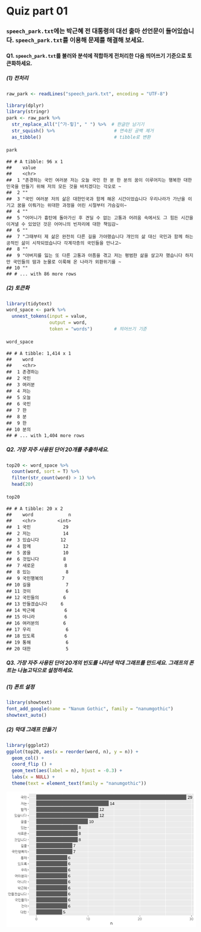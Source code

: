 Quiz part 01
============

### `speech_park.txt`에는 박근혜 전 대통령의 대선 출마 선언문이 들어있습니다. `speech_park.txt`를 이용해 문제를 해결해 보세요.

#### Q1. `speech_park.txt`를 불러와 분석에 적합하게 전처리한 다음 띄어쓰기 기준으로 토큰화하세요.

##### (1) 전처리

``` r
raw_park <- readLines("speech_park.txt", encoding = "UTF-8")
```

``` r
library(dplyr)
library(stringr)
park <- raw_park %>%
  str_replace_all("[^가-힣]", " ") %>%  # 한글만 남기기
  str_squish() %>%                      # 연속된 공백 제거
  as_tibble()                           # tibble로 변환

park
```

    ## # A tibble: 96 x 1
    ##    value                                                                        
    ##    <chr>                                                                        
    ##  1 "존경하는 국민 여러분 저는 오늘 국민 한 분 한 분의 꿈이 이루어지는 행복한 대한민국을 만들기 위해 저의 모든 것을 바치겠다는 각오로 ~
    ##  2 ""                                                                           
    ##  3 "국민 여러분 저의 삶은 대한민국과 함께 해온 시간이었습니다 우리나라가 가난을 이기고 꿈을 이뤄가는 위대한 과정을 어린 시절부터 가슴깊이~
    ##  4 ""                                                                           
    ##  5 "어머니가 흉탄에 돌아가신 후 견딜 수 없는 고통과 어려움 속에서도 그 힘든 시간을 이겨낼 수 있었던 것은 어머니의 빈자리에 대한 책임감~
    ##  6 ""                                                                           
    ##  7 "그때부터 제 삶은 완전히 다른 길을 가야했습니다 개인의 삶 대신 국민과 함께 하는 공적인 삶이 시작되었습니다 각계각층의 국민들을 만나고~
    ##  8 ""                                                                           
    ##  9 "아버지를 잃는 또 다른 고통과 아픔을 겪고 저는 평범한 삶을 살고자 했습니다 하지만 국민들의 땀과 눈물로 이룩해 온 나라가 외환위기를 ~
    ## 10 ""                                                                           
    ## # ... with 86 more rows

##### (2) 토큰화

``` r
library(tidytext)
word_space <- park %>%
  unnest_tokens(input = value,
                output = word,
                token = "words")        # 띄어쓰기 기준

word_space
```

    ## # A tibble: 1,414 x 1
    ##    word    
    ##    <chr>   
    ##  1 존경하는
    ##  2 국민    
    ##  3 여러분  
    ##  4 저는    
    ##  5 오늘    
    ##  6 국민    
    ##  7 한      
    ##  8 분      
    ##  9 한      
    ## 10 분의    
    ## # ... with 1,404 more rows

##### Q2. 가장 자주 사용된 단어 20개를 추출하세요.

``` r
top20 <- word_space %>%
  count(word, sort = T) %>%
  filter(str_count(word) > 1) %>%
  head(20)

top20
```

    ## # A tibble: 20 x 2
    ##    word             n
    ##    <chr>        <int>
    ##  1 국민            29
    ##  2 저는            14
    ##  3 있습니다        12
    ##  4 함께            12
    ##  5 꿈을            10
    ##  6 것입니다         8
    ##  7 새로운           8
    ##  8 있는             8
    ##  9 국민행복의       7
    ## 10 길을             7
    ## 11 것이             6
    ## 12 국민들의         6
    ## 13 만들겠습니다     6
    ## 14 박근혜           6
    ## 15 아니라           6
    ## 16 여러분의         6
    ## 17 우리             6
    ## 18 있도록           6
    ## 19 통해             6
    ## 20 대한             5

##### Q3. 가장 자주 사용된 단어 20개의 빈도를 나타낸 막대 그래프를 만드세요. 그래프의 폰트는 나눔고딕으로 설정하세요.

##### (1) 폰트 설정

``` r
library(showtext)
font_add_google(name = "Nanum Gothic", family = "nanumgothic")
showtext_auto()
```

##### (2) 막대 그래프 만들기

``` r
library(ggplot2)
ggplot(top20, aes(x = reorder(word, n), y = n)) +
  geom_col() +
  coord_flip () +
  geom_text(aes(label = n), hjust = -0.3) +
  labs(x = NULL) +
  theme(text = element_text(family = "nanumgothic"))
```

![](Quiz_files/figure-markdown_github/unnamed-chunk-8-1.png)

<!-- # 2장 -->
<!-- #### 박근혜 전 대통령의 대선 출마 선언문이 들어있는 `speech_park.txt`를 이용해 문제를 해결해 보세요. -->
<!-- ##### Q1. `speech_park.txt`를 불러와 분석에 적합하게 전처리한 다음 연설문에서 명사를 추출하세요. -->
<!-- ```{r eval=F} -->
<!-- raw_park <- readLines("speech_park.txt", encoding = "UTF-8") -->
<!-- ``` -->
<!-- ```{r echo=F} -->
<!-- raw_park <- readLines(here("files/speech_park.txt"), encoding = "UTF-8") -->
<!-- ``` -->
<!-- ```{r} -->
<!-- # 전처리 -->
<!-- library(dplyr) -->
<!-- library(stringr) -->
<!-- park <- raw_park %>% -->
<!--   str_replace_all("[^가-힣]", " ") %>%  # 한글만 남기기 -->
<!--   str_squish() %>%                      # 연속된 공백 제거 -->
<!--   as_tibble()                           # tibble로 변환 -->
<!-- park -->
<!-- # 명사 기준 토큰화 -->
<!-- library(tidytext) -->
<!-- library(KoNLP) -->
<!-- word_noun <- park %>% -->
<!--   unnest_tokens(input = value, -->
<!--                 output = word, -->
<!--                 token = extractNoun) -->
<!-- word_noun -->
<!-- ``` -->
<!-- ##### Q2. 가장 자주 사용된 단어 20개를 추출하세요. -->
<!-- ```{r} -->
<!-- top20 <- word_noun %>% -->
<!--   count(word, sort = T) %>% -->
<!--   filter(str_count(word) > 1) %>% -->
<!--   head(20) -->
<!-- top20 -->
<!-- ``` -->
<!-- ##### Q3. 가장 자주 사용된 단어 20개의 빈도를 나타낸 막대 그래프를 만드세요. -->
<!-- ```{r} -->
<!-- library(ggplot2) -->
<!-- ggplot(top20, aes(x = reorder(word, n), y = n)) + -->
<!--   geom_col() + -->
<!--   coord_flip () + -->
<!--   geom_text(aes(label = n), hjust = -0.3) + -->
<!--   labs(x = NULL) -->
<!-- ``` -->
<!-- ##### Q4. 전처리하지 않은 연설문에서 연속된 공백을 제거하고 tibble 구조로 변환한 다음 문장 기준으로 토큰화하세요. -->
<!-- ```{r} -->
<!-- sentences_park <- raw_park %>% -->
<!--   str_squish() %>%                    # 연속된 공백 제거 -->
<!--   as_tibble() %>%                     # tibble로 변환 -->
<!--   unnest_tokens(input = value, -->
<!--                 output = sentence, -->
<!--                 token = "sentences") -->
<!-- sentences_park -->
<!-- ``` -->
<!-- ##### Q5. 연설문에서 `"경제"`가 사용된 문장을 출력하세요. -->
<!-- ```{r} -->
<!-- sentences_park %>% -->
<!--   filter(str_detect(sentence, "경제")) -->
<!-- ``` -->
<!-- # 3장 -->
<!-- 역대 대통령의 대선 출마 선언문을 담은 `speeches_presidents.csv`를 이용해 문제를 해결해 보세요. -->
<!-- Q1.1 다음 코드를 실행해 `speeches_presidents.csv`를 불러온 다음 이명박 전 대통령과 노무현 전 대통령의 연설문을 추출하고 분석에 적합하게 전처리하세요. -->
<!-- ```{r eval=F, echo=T} -->
<!-- install.packages("readr") -->
<!-- library(readr) -->
<!-- raw_speeches <- read_csv("speeches_presidents.csv") -->
<!-- ``` -->
<!-- ```{r echo=F} -->
<!-- library(readr) -->
<!-- raw_speeches <- read_csv(here("files/speeches_presidents.csv")) -->
<!-- ``` -->
<!-- - [꿀팁] `read_csv()`는 데이터를 다루기 편한 tibble 구조로 만들어 주고 데이터를 불러오는 속도도 `read.csv()`보다 빠릅니다. -->
<!-- ```{r} -->
<!-- library(dplyr) -->
<!-- library(stringr) -->
<!-- speeches <- raw_speeches %>% -->
<!--   filter(president %in% c("이명박", "노무현")) %>% -->
<!--   mutate(value = str_replace_all(value, "[^가-힣]", " "), -->
<!--          value = str_squish(value)) -->
<!-- speeches -->
<!-- ``` -->
<!-- Q1.2 연설문에서 명사를 추출한 다음 연설문별 단어 빈도를 구하세요. -->
<!-- ```{r} -->
<!-- # 명사 추출 -->
<!-- library(tidytext) -->
<!-- library(KoNLP) -->
<!-- speeches <- speeches %>% -->
<!--   unnest_tokens(input = value, -->
<!--                 output = word, -->
<!--                 token = extractNoun) -->
<!-- speeches -->
<!-- # 연설문별 단어 빈도 구하기 -->
<!-- frequency <- speeches %>% -->
<!--   count(president, word) %>% -->
<!--   filter(str_count(word) > 1) -->
<!-- frequency -->
<!-- ``` -->
<!-- Q1.3 로그 오즈비를 이용해 두 연설문에서 상대적으로 중요한 단어를 10개씩 추출하세요. -->
<!-- ```{r} -->
<!-- # long form을 wide form으로 변환 -->
<!-- library(tidyr) -->
<!-- frequency_wide <- frequency %>% -->
<!--   pivot_wider(names_from = president,     # 변수명으로 만들 값 -->
<!--               values_from = n,            # 변수에 채워 넣을 값 -->
<!--               values_fill = list(n = 0))  # 결측치 0으로 변환 -->
<!-- frequency_wide -->
<!-- # 로그 오즈비 구하기 -->
<!-- frequency_wide <- frequency_wide %>% -->
<!--   mutate(log_odds_ratio = log(((이명박 + 1) / (sum(이명박 + 1))) / -->
<!--                               ((노무현 + 1) / (sum(노무현 + 1))))) -->
<!-- frequency_wide -->
<!-- # 상대적으로 중요한 단어 추출 -->
<!-- top10 <- frequency_wide %>% -->
<!--   group_by(president = ifelse(log_odds_ratio > 0, "lee", "roh")) %>% -->
<!--   slice_max(abs(log_odds_ratio), n = 10, with_ties = F) -->
<!-- top10 -->
<!-- ``` -->
<!-- Q1.4 두 연설문에서 상대적으로 중요한 단어를 나타낸 막대 그래프를 만드세요. -->
<!-- ```{r} -->
<!-- library(ggplot2) -->
<!-- ggplot(top10, aes(x = reorder(word, log_odds_ratio), -->
<!--                   y = log_odds_ratio, -->
<!--                   fill = president)) + -->
<!--   geom_col() + -->
<!--   coord_flip () + -->
<!--   labs(x = NULL) -->
<!-- ``` -->
<!-- <br> -->
<!-- <br> -->
<!-- 역대 대통령의 취임사를 담은 `inaugural_address.csv`를 이용해 문제를 해결해 보세요. -->
<!-- Q2.1 다음 코드를 실행해 `inaugural_address.csv`를 불러와 분석에 적합하게 전처리한 다음 연설문에서 명사를 추출하세요. -->
<!-- ```{r echo=T} -->
<!-- raw_speeches <- read_csv("inaugural_address.csv") -->
<!-- ``` -->
<!-- ```{r echo=F} -->
<!-- library(readr) -->
<!-- raw_speeches <- read_csv(here("files/inaugural_address.csv")) -->
<!-- ``` -->
<!-- ```{r} -->
<!-- # 기본적인 전처리 -->
<!-- library(dplyr) -->
<!-- library(stringr) -->
<!-- speeches <- raw_speeches %>% -->
<!--   mutate(value = str_replace_all(value, "[^가-힣]", " "), -->
<!--          value = str_squish(value)) -->
<!-- speeches -->
<!-- # 명사 기준 토큰화 -->
<!-- library(tidytext) -->
<!-- library(KoNLP) -->
<!-- speeches <- speeches %>% -->
<!--   unnest_tokens(input = value, -->
<!--                 output = word, -->
<!--                 token = extractNoun) -->
<!-- speeches -->
<!-- ``` -->
<!-- - [꿀팁] 문재인 대통령의 취임사 출처: bit.ly/easytext_34 -->
<!-- - [꿀팁] 이명박, 박근혜, 노무현 전 대통령의 취임사 출처: bit.ly/easytext_35 -->
<!-- Q2.2 TF-IDF를 이용해 각 연설문에서 상대적으로 중요한 단어를 10개씩 추출하세요. -->
<!-- ```{r} -->
<!-- # 단어 빈도 구하기 -->
<!-- frequecy <- speeches %>% -->
<!--   count(president, word) %>% -->
<!--   filter(str_count(word) > 1) -->
<!-- frequecy -->
<!-- # TF-IDF 구하기 -->
<!-- frequecy <- frequecy %>% -->
<!--   bind_tf_idf(term = word,           # 단어 -->
<!--               document = president,  # 텍스트 구분 변수 -->
<!--               n = n) %>%             # 단어 빈도 -->
<!--   arrange(-tf_idf) -->
<!-- frequecy -->
<!-- # 상대적으로 중요한 단어 추출 -->
<!-- top10 <- frequecy %>% -->
<!--   group_by(president) %>% -->
<!--   slice_max(tf_idf, n = 10, with_ties = F) -->
<!-- top10 -->
<!-- ``` -->
<!-- Q2.3 각 연설문에서 상대적으로 중요한 단어를 나타낸 막대 그래프를 만드세요. -->
<!-- ```{r} -->
<!-- library(ggplot2) -->
<!-- ggplot(top10, aes(x = reorder_within(word, tf_idf, president), -->
<!--                   y = tf_idf, -->
<!--                   fill = president)) + -->
<!--   geom_col(show.legend = F) + -->
<!--   coord_flip () + -->
<!--   facet_wrap(~ president, scales = "free", ncol = 2) + -->
<!--   scale_x_reordered() + -->
<!--   labs(x = NULL) -->
<!-- ``` -->
<!-- # 4장 -->
<!-- `"news_comment_BTS.csv"`에는 2020년 9월 21일 방탄소년단이 '빌보드 핫 100 차트' 1위에 오른 소식을 다룬 기사에 달린 댓글이 들어있습니다. `"news_comment_BTS.csv"`를 이용해 문제를 해결해 보세요. -->
<!-- Q1. `"news_comment_BTS.csv"`를 불러온 다음 행 번호를 나타낸 변수를 추가하고 분석에 적합하게 전처리하세요. -->
<!-- ```{r eval=F} -->
<!-- # 기사 댓글 불러오기 -->
<!-- library(readr) -->
<!-- library(dplyr) -->
<!-- raw_news_comment <- read_csv("news_comment_BTS.csv") -->
<!-- glimpse(raw_news_comment) -->
<!-- ``` -->
<!-- ```{r echo=F} -->
<!-- library(readr) -->
<!-- library(dplyr) -->
<!-- raw_news_comment <- read_csv(here::here("files/news_comment_BTS.csv")) -->
<!-- glimpse(raw_news_comment) -->
<!-- ``` -->
<!-- ```{r} -->
<!-- # 전처리 -->
<!-- library(stringr) -->
<!-- library(textclean) -->
<!-- news_comment <- raw_news_comment %>% -->
<!--   mutate(id = row_number(), -->
<!--          reply = str_squish(replace_html(reply))) -->
<!-- news_comment %>% -->
<!--   select(id, reply) -->
<!-- ``` -->
<!-- Q2. 댓글을 띄어쓰기 기준으로 토큰화하고 감정 사전을 이용해 댓글의 감정 점수를 구하세요. -->
<!-- ```{r} -->
<!-- # 토큰화 -->
<!-- library(tidytext) -->
<!-- library(KoNLP) -->
<!-- word_comment <- news_comment %>% -->
<!--   unnest_tokens(input = reply, -->
<!--                 output = word, -->
<!--                 token = "words",  # 띄어쓰기 기준 -->
<!--                 drop = F)         # 원문 유지 -->
<!-- word_comment %>% -->
<!--   select(word) -->
<!-- ``` -->
<!-- ```{r eval=F} -->
<!-- # 감정 사전 불러오기 -->
<!-- dic <- read_csv("knu_sentiment_lexicon.csv") -->
<!-- ``` -->
<!-- ```{r echo=F} -->
<!-- # 감정 사전 불러오기 -->
<!-- dic <- read_csv(here("files/knu_sentiment_lexicon.csv")) -->
<!-- ``` -->
<!-- ```{r} -->
<!-- # 단어에 감정 점수 부여 -->
<!-- word_comment <- word_comment %>% -->
<!--   left_join(dic, by = "word") %>% -->
<!--   mutate(polarity = ifelse(is.na(polarity), 0, polarity)) -->
<!-- word_comment %>% -->
<!--   select(word, polarity) %>% -->
<!--   arrange(-polarity) -->
<!-- # 댓글별로 단어의 감정 점수 합산 -->
<!-- score_comment <- word_comment %>% -->
<!--   group_by(id, reply) %>% -->
<!--   summarise(score = sum(polarity)) %>% -->
<!--   ungroup() -->
<!-- score_comment %>% -->
<!--   select(score, reply) %>% -->
<!--   arrange(-score) -->
<!-- ``` -->
<!-- Q3. 감정 범주별 댓글 빈도를 나타낸 막대 그래프를 만드세요. -->
<!-- ```{r} -->
<!-- # 감정 범주 변수 생성 -->
<!-- score_comment <- score_comment %>% -->
<!--   mutate(sentiment = ifelse(score >=  1, "pos", -->
<!--                      ifelse(score <= -1, "neg", "neu"))) -->
<!-- score_comment %>% -->
<!--   select(sentiment, reply) -->
<!-- # 감정 범주 빈도 구하기 -->
<!-- frequency_score <- score_comment %>% -->
<!--   count(sentiment) -->
<!-- frequency_score -->
<!-- # 막대 그래프 만들기 -->
<!-- library(ggplot2) -->
<!-- ggplot(frequency_score, aes(x = sentiment, y = n, fill = sentiment)) + -->
<!--   geom_col() + -->
<!--   geom_text(aes(label = n), vjust = -0.3) -->
<!-- ``` -->
<!-- Q4. 댓글을 띄어쓰기 기준으로 토큰화한 다음 감정 범주별 단어 빈도를 구하세요. -->
<!-- ```{r} -->
<!-- # 토큰화 -->
<!-- comment <- score_comment %>% -->
<!--   unnest_tokens(input = reply, -->
<!--                 output = word, -->
<!--                 token = "words", -->
<!--                 drop = F) -->
<!-- # 감정 범주별 단어 빈도 구하기 -->
<!-- frequency_word <- comment %>% -->
<!--   count(sentiment, word, sort = T) -->
<!-- frequency_word -->
<!-- ``` -->
<!-- Q5. 로그 오즈비를 이용해 긍정 댓글과 부정 댓글에 상대적으로 자주 사용된 단어를 10개씩 추출하세요. -->
<!-- ```{r} -->
<!-- # long form을 wide form으로 변환 -->
<!-- library(tidyr) -->
<!-- comment_wide <- frequency_word %>% -->
<!--   filter(sentiment != "neu") %>% -->
<!--   pivot_wider(names_from = sentiment, -->
<!--               values_from = n, -->
<!--               values_fill = list(n = 0)) -->
<!-- comment_wide -->
<!-- # 로그 오즈비 구하기 -->
<!-- comment_wide <- comment_wide %>% -->
<!--   mutate(log_odds_ratio = log(((pos + 1) / (sum(pos + 1))) / -->
<!--                               ((neg + 1) / (sum(neg + 1))))) -->
<!-- comment_wide -->
<!-- # 긍정, 부정 댓글에 상대적으로 자주 사용된 단어 추출 -->
<!-- top10 <- comment_wide %>% -->
<!--   group_by(sentiment = ifelse(log_odds_ratio > 0, "pos", "neg")) %>% -->
<!--   slice_max(abs(log_odds_ratio), n = 10) -->
<!-- top10 -->
<!-- ``` -->
<!-- Q6. 긍정 댓글과 부정 댓글에 상대적으로 자주 사용된 단어를 나타낸 막대 그래프를 만드세요. -->
<!-- ```{r} -->
<!-- ggplot(top10, aes(x = reorder(word, log_odds_ratio), -->
<!--                       y = log_odds_ratio, -->
<!--                       fill = sentiment)) + -->
<!--   geom_col() + -->
<!--   coord_flip() + -->
<!--   labs(x = NULL) -->
<!-- ``` -->
<!-- Q7. 'Q3'에서 만든 데이터를 이용해 '긍정 댓글에 가장 자주 사용된 단어'를 언급한 댓글을 감정 점수가 높은 순으로 출력하세요. -->
<!-- ```{r} -->
<!-- score_comment %>% -->
<!--   filter(str_detect(reply, "자랑스럽다")) %>% -->
<!--   select(reply) %>% -->
<!--   arrange(-score) -->
<!-- ``` -->
<!-- Q8. 'Q3'에서 만든 데이터를 이용해 '부정 댓글에 가장 자주 사용된 단어'를 언급한 댓글을 감정 점수가 낮은 순으로 출력하세요. -->
<!-- ```{r} -->
<!-- score_comment %>% -->
<!--   filter(str_detect(reply, "국내")) %>% -->
<!--   select(reply) %>% -->
<!--   arrange(score) -->
<!-- ``` -->
<!-- # 5장 -->
<!-- `"news_comment_BTS.csv"`에는 2020년 9월 21일 방탄소년단이 '빌보드 핫 100 차트' 1위에 오른 소식을 다룬 기사에 달린 댓글이 들어있습니다. `"news_comment_BTS.csv"`를 이용해 문제를 해결해 보세요. -->
<!-- Q1. `"news_comment_BTS.csv"`를 불러온 다음 행 번호를 나타낸 변수를 추가하고 분석에 적합하게 전처리하세요. -->
<!-- ```{r eval=F} -->
<!-- # 기사 댓글 불러오기 -->
<!-- library(readr) -->
<!-- library(dplyr) -->
<!-- raw_news_comment <- read_csv("news_comment_BTS.csv") -->
<!-- glimpse(raw_news_comment) -->
<!-- ``` -->
<!-- ```{r echo=F} -->
<!-- library(readr) -->
<!-- library(dplyr) -->
<!-- raw_news_comment <- read_csv(here::here("files/news_comment_BTS")) -->
<!-- glimpse(raw_news_comment) -->
<!-- ``` -->
<!-- ```{r} -->
<!-- # 전처리 -->
<!-- library(stringr) -->
<!-- library(textclean) -->
<!-- news_comment <- raw_news_comment %>%  -->
<!--   select(reply) %>%  -->
<!--   mutate(id = row_number(), -->
<!--          reply = str_replace_all(reply, "[^가-힣]", " "),  -->
<!--          reply = str_squish(reply)) -->
<!-- news_comment %>% -->
<!--   select(id, reply) -->
<!-- ``` -->
<!-- Q2. 댓글에서 명사, 동사, 형용사를 추출하고 ‘/로 시작하는 모든 문자’를 ‘다’로 바꾸세요. -->
<!-- ```{r eval=F} -->
<!-- # 품사 기준 토큰화 -->
<!-- library(tidytext)  -->
<!-- library(KoNLP)  -->
<!-- comment_pos <- news_comment %>%  -->
<!--   unnest_tokens(input = reply,  -->
<!--                 output = word,  -->
<!--                 token = SimplePos22,  -->
<!--                 drop = F) -->
<!-- ``` -->
<!-- ```{r echo=F} -->
<!-- # saveRDS(comment_pos, here::here("files_etc/comment_BTS_pos.rds"), compress = F) -->
<!-- library(tidytext)  -->
<!-- library(KoNLP) -->
<!-- comment_pos <- readRDS(here::here("files_etc/comment_BTS_pos.rds")) -->
<!-- ``` -->
<!-- ```{r} -->
<!-- # 한 행이 한 품사를 구성하도록 분리 -->
<!-- library(tidyr) -->
<!-- comment_pos <- comment_pos %>%  -->
<!--   separate_rows(word, sep = "[+]")  -->
<!-- comment_pos %>%   -->
<!--   select(word, reply) -->
<!-- # 명사, 동사, 형용사 추출 -->
<!-- comment <- comment_pos %>% -->
<!--   separate_rows(word, sep = "[+]") %>% -->
<!--   filter(str_detect(word, "/n|/pv|/pa")) %>% -->
<!--   mutate(word = ifelse(str_detect(word, "/pv|/pa"), -->
<!--                        str_replace(word, "/.*$", "다"), -->
<!--                        str_remove(word, "/.*$"))) %>% -->
<!--   filter(str_count(word) >= 2) %>% -->
<!--   arrange(id) -->
<!-- comment %>%  -->
<!--   select(word, reply) -->
<!-- ``` -->
<!-- Q3. 다음 코드를 이용해 유의어를 통일한 다음 한 댓글이 하나의 행이 되도록 단어를 결합하세요. -->
<!-- ```{r echo=T} -->
<!-- # 유의어 통일하기 -->
<!-- comment <- comment %>%   -->
<!--   mutate(word = case_when(str_detect(word, "축하") ~ "축하",  -->
<!--                           str_detect(word, "방탄") ~ "자랑", -->
<!--                           str_detect(word, "대단") ~ "대단", -->
<!--                           str_detect(word, "자랑") ~ "자랑", -->
<!--                           T ~ word)) -->
<!-- ``` -->
<!-- <br>  -->
<!-- ```{r} -->
<!-- # 단어를 댓글별 한 행으로 결합 -->
<!-- line_comment <- comment %>% -->
<!--   group_by(id) %>% -->
<!--   summarise(sentence = paste(word, collapse = " ")) -->
<!-- line_comment -->
<!-- ``` -->
<!-- Q4. 댓글을 바이그램으로 토큰화한 다음 바이그램 단어쌍을 분리하세요.  -->
<!-- ```{r} -->
<!-- # 바이그램 토큰화 -->
<!-- bigram_comment <- line_comment %>% -->
<!--   unnest_tokens(input = sentence, -->
<!--                 output = bigram, -->
<!--                 token = "ngrams", -->
<!--                 n = 2) -->
<!-- bigram_comment -->
<!-- # 바이그램 단어쌍 분리 -->
<!-- bigram_seprated <- bigram_comment %>% -->
<!--   separate(bigram, c("word1", "word2"), sep = " ") -->
<!-- bigram_seprated -->
<!-- ``` -->
<!-- Q5. 단어쌍 빈도를 구한 다음 네트워크 그래프 데이터를 만드세요.  -->
<!-- - 난수를 고정한 다음 네트워크 그래프 데이터를 만드세요. -->
<!-- - 빈도가 3 이상인 단어쌍만 사용하세요. -->
<!-- - 연결 중심성과 커뮤니티를 나타낸 변수를 추가하세요. -->
<!-- ```{r} -->
<!-- # 단어쌍 빈도 구하기 -->
<!-- pair_bigram <- bigram_seprated %>% -->
<!--   count(word1, word2, sort = T) %>% -->
<!--   na.omit() -->
<!-- pair_bigram -->
<!-- # 네트워크 그래프 데이터 만들기 -->
<!-- library(tidygraph) -->
<!-- set.seed(1234) -->
<!-- graph_bigram <- pair_bigram %>% -->
<!--   filter(n >= 3) %>% -->
<!--   as_tbl_graph(directed = F) %>% -->
<!--   mutate(centrality = centrality_degree(), -->
<!--          group = as.factor(group_infomap())) -->
<!-- graph_bigram -->
<!-- ``` -->
<!-- Q6. 바이그램을 이용해 네트워크 그래프를 만드세요. -->
<!-- - 난수를 고정한 다음 네트워크 그래프를 만드세요. -->
<!-- - 레이아웃을 `"fr"`로 설정하세요. -->
<!-- - 연결 중심성에 따라 노드 크기를 정하고, 커뮤니티별로 노드 색깔이 다르게 설정하세요. -->
<!-- - 노드의 범례를 삭제하세요. -->
<!-- - 텍스트가 노드 밖에 표시되게 설정하고, 텍스트의 크기를 5로 설정하세요. -->
<!-- ```{r} -->
<!-- library(ggraph) -->
<!-- set.seed(1234) -->
<!-- ggraph(graph_bigram, layout = "fr") +  -->
<!--   geom_edge_link() + -->
<!--   geom_node_point(aes(size = centrality, -->
<!--                       color = group), -->
<!--                   show.legend = F) + -->
<!--   geom_node_text(aes(label = name), -->
<!--                  repel = T, -->
<!--                  size = 5) + -->
<!--   theme_graph() -->
<!-- ``` -->
<!-- ```{r} -->
<!-- # 그래프 꾸미기 -->
<!-- set.seed(1234) -->
<!-- ggraph(graph_bigram, layout = "fr") +         # 레이아웃 -->
<!--   geom_edge_link(color = "gray50",            # 엣지 색깔 -->
<!--                  alpha = 0.5) +               # 엣지 명암 -->
<!--   geom_node_point(aes(size = centrality,      # 노드 크기 -->
<!--                       color = group),         # 노드 색깔 -->
<!--                   show.legend = F) +          # 범례 삭제 -->
<!--   scale_size(range = c(4, 8)) +               # 노드 크기 범위 -->
<!--   geom_node_text(aes(label = name),           # 텍스트 표시 -->
<!--                  repel = T,                   # 노드밖 표시 -->
<!--                  size = 5) +                  # 텍스트 크기 -->
<!--   theme_graph()                               # 배경 삭제 -->
<!-- ``` -->
<!-- # 6장 -->
<!-- `speeches_roh.csv`에는 노무현 전 대통령의 연설문 780개가 들어있습니다. `speeches_roh.csv`를 이용해 문제를 해결해 보세요. -->
<!-- Q1. `speeches_roh.csv`를 불러온 다음 연설문이 들어있는 `content`를 문장 기준으로 토큰화하세요. -->
<!-- ```{r eval=F} -->
<!-- # 연설문 불러오기 -->
<!-- library(readr) -->
<!-- speeches_raw <- read_csv("speeches_roh.csv") -->
<!-- ``` -->
<!-- ```{r echo=F} -->
<!-- library(readr) -->
<!-- speeches_raw <- read_csv(here::here("files/speeches_roh.csv")) -->
<!-- ``` -->
<!-- ```{r} -->
<!-- # 문장 기준 토큰화 -->
<!-- library(dplyr) -->
<!-- library(tidytext) -->
<!-- speeches <- speeches_raw %>% -->
<!--   unnest_tokens(input = content, -->
<!--                 output = sentence, -->
<!--                 token = "sentences", -->
<!--                 drop = F) -->
<!-- ``` -->
<!-- - [꿀팁] `KoNLP` 패키지의 함수는 토큰화할 텍스트가 너무 길면 오류가 발생합니다. 텍스트를 문장 기준으로 토큰화하고 나서 다시 명사 기준으로 토큰화하면 이런 문제를 피할 수 있습니다. -->
<!-- - [꿀팁] 노무현 전 대통령의 연설문 출처: bit.ly/easytext_35 -->
<!-- Q2. 문장을 분석에 적합하게 전처리한 다음 명사를 추출하세요. -->
<!-- - [꿀팁] 컴퓨터 성능에 따라 명사를 추출하는 데 시간이 오래 걸릴 수 있습니다. -->
<!-- ```{r} -->
<!-- # 전처리 -->
<!-- library(stringr) -->
<!-- speeches <- speeches %>% -->
<!--   mutate(sentence = str_replace_all(sentence, "[^가-힣]", " "), -->
<!--          sentence = str_squish(sentence)) -->
<!-- ``` -->
<!-- ```{r eval=FALSE} -->
<!-- # 명사 추출 -->
<!-- library(tidytext) -->
<!-- library(KoNLP) -->
<!-- library(stringr) -->
<!-- nouns_speeches <- speeches %>% -->
<!--   unnest_tokens(input = sentence, -->
<!--                 output = word, -->
<!--                 token = extractNoun, -->
<!--                 drop = F) %>% -->
<!--   filter(str_count(word) > 1) -->
<!-- ``` -->
<!-- ```{r echo=F} -->
<!-- library(tidytext) -->
<!-- library(KoNLP) -->
<!-- library(stringr) -->
<!-- # saveRDS(nouns_speeches, here::here("files_etc/nouns_speeches_roh.rds"), compress = F) -->
<!-- nouns_speeches <- readRDS(here::here("files_etc/nouns_speeches_roh.rds")) -->
<!-- ``` -->
<!-- Q3. 연설문 내 중복 단어를 제거하고 빈도가 100회 이하인 단어를 추출하세요. -->
<!-- ```{r} -->
<!-- # 연설문 내 중복 단어 제거 -->
<!-- nouns_speeches <- nouns_speeches %>% -->
<!--   group_by(id) %>% -->
<!--   distinct(word, .keep_all = T) %>% -->
<!--   ungroup() -->
<!-- # 단어 빈도 100회 이하 단어 추출 -->
<!-- nouns_speeches <- nouns_speeches %>% -->
<!--   add_count(word) %>% -->
<!--   filter(n <= 100) %>% -->
<!--   select(-n) -->
<!-- ``` -->
<!-- Q4. 추출한 단어에서 다음의 불용어를 제거하세요. -->
<!-- ```{r include=F} -->
<!-- knitr::opts_chunk$set(echo = T, eval = T, warning = F, message = F) -->
<!-- library(here) -->
<!-- ``` -->
<!-- ```{r eval=T, echo=T} -->
<!-- stopword <- c("들이", "하다", "하게", "하면", "해서", "이번", "하네", -->
<!--               "해요", "이것", "니들", "하기", "하지", "한거", "해주", -->
<!--               "그것", "어디", "여기", "까지", "이거", "하신", "만큼") -->
<!-- ``` -->
<!-- <br> -->
<!-- ```{r} -->
<!-- nouns_speeches <- nouns_speeches %>% -->
<!--   filter(!word %in% stopword) -->
<!-- ``` -->
<!-- Q5. 연설문별 단어 빈도를 구한 다음 DTM을 만드세요. -->
<!-- ```{r } -->
<!-- # 연설문별 단어 빈도 구하기 -->
<!-- count_word_doc <- nouns_speeches %>% -->
<!--   count(id, word, sort = T) -->
<!-- # DTM 만들기 -->
<!-- dtm_comment <- count_word_doc %>% -->
<!--   cast_dtm(document = id, term = word, value = n) -->
<!-- ``` -->
<!-- Q6. 토픽 수를 2~20개로 바꿔가며 LDA 모델을 만든 다음 최적 토픽 수를 구하세요. -->
<!-- ```{r eval=F} -->
<!-- # 토픽 수 바꿔가며 LDA 모델 만들기 -->
<!-- library(ldatuning) -->
<!-- models <- FindTopicsNumber(dtm = dtm_comment, -->
<!--                            topics = 2:20, -->
<!--                            return_models = T, -->
<!--                            control = list(seed = 1234)) -->
<!-- ``` -->
<!-- ```{r echo=F} -->
<!-- library(ldatuning) -->
<!-- # saveRDS(models, here::here("files_etc/models_roh.rds"), compress = F) -->
<!-- models <- readRDS(here::here("files_etc/models_roh.rds")) -->
<!-- ``` -->
<!-- ```{r} -->
<!-- # 최적 토픽 수 구하기 -->
<!-- FindTopicsNumber_plot(models) -->
<!-- ``` -->
<!-- Q7. 토픽 수가 9개인 LDA 모델을 추출하세요. -->
<!-- ```{r} -->
<!-- lda_model <- models %>% -->
<!--   filter (topics == 9) %>% -->
<!--   pull(LDA_model) %>% -->
<!--  .[[1]] -->
<!-- ``` -->
<!-- Q8. LDA 모델의 beta를 이용해 각 토픽에 등장할 확률이 높은 상위 10개 단어를 추출한 다음 토픽별 주요 단어를 나타낸 막대 그래프를 만드세요. -->
<!-- ```{r} -->
<!-- # beta 추출 -->
<!-- term_topic <- tidy(lda_model, matrix = "beta") -->
<!-- # 토픽별 beta 상위 단어 추출 -->
<!-- top_term_topic <- term_topic %>% -->
<!--   group_by(topic) %>% -->
<!--   slice_max(beta, n = 10) -->
<!-- # 막대 그래프 만들기 -->
<!-- library(ggplot2) -->
<!-- ggplot(top_term_topic, -->
<!--        aes(x = reorder_within(term, beta, topic), -->
<!--            y = beta, -->
<!--            fill = factor(topic))) + -->
<!--   geom_col(show.legend = F) + -->
<!--   facet_wrap(~ topic, scales = "free", ncol = 3) + -->
<!--   coord_flip () + -->
<!--   scale_x_reordered() + -->
<!--   labs(x = NULL) -->
<!-- ``` -->
<!-- Q9. LDA 모델의 gamma를 이용해 연설문 원문을 확률이 가장 높은 토픽으로 분류하세요. -->
<!-- ```{r} -->
<!-- # gamma 추출 -->
<!-- doc_topic <- tidy(lda_model, matrix = "gamma") -->
<!-- # 문서별로 확률이 가장 높은 토픽 추출 -->
<!-- doc_class <- doc_topic %>% -->
<!--   group_by(document) %>% -->
<!--   slice_max(gamma, n = 1) -->
<!-- # 변수 타입 통일 -->
<!-- doc_class$document <- as.integer(doc_class$document) -->
<!-- # 연설문 원문에 확률이 가장 높은 토픽 번호 부여 -->
<!-- speeches_topic <- speeches_raw %>% -->
<!--   left_join(doc_class, by = c("id" = "document")) -->
<!-- ``` -->
<!-- Q10. 토픽별 문서 수를 출력하세요. -->
<!-- ```{r} -->
<!-- speeches_topic %>% -->
<!--   count(topic) -->
<!-- ``` -->
<!-- Q11. 문서가 가장 많은 토픽의 연설문을 gamma가 높은 순으로 출력하고 내용이 비슷한지 살펴보세요. -->
<!-- ```{r} -->
<!-- speeches_topic %>% -->
<!--   filter(topic == 9) %>% -->
<!--   arrange(-gamma) %>% -->
<!--   select(content) -->
<!-- ``` -->
